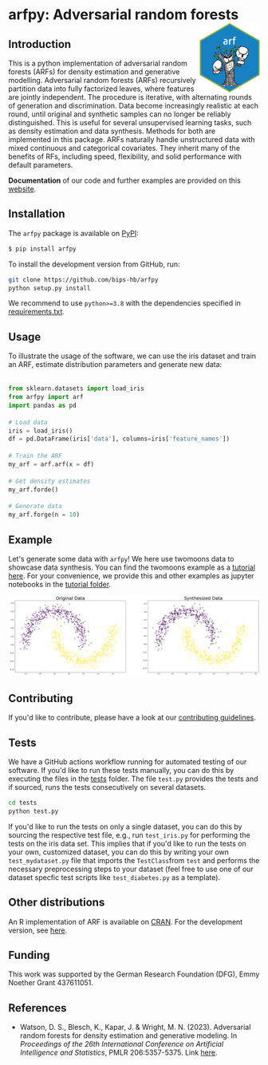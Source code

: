 # arfpy: Adversarial random forests <a href='https://bips-hb.github.io/arfpy/'><img src='docs/figures/logo.png' align="right" height="139" /></a>


## Introduction
This is a python implementation of adversarial random forests (ARFs) for density estimation and generative modelling. Adversarial random forests (ARFs) recursively partition data into fully factorized leaves, where features are jointly independent. The procedure is iterative, with alternating rounds of generation and discrimination. Data become increasingly realistic at each round, until original and synthetic samples can no longer be reliably distinguished. This is useful for several unsupervised learning tasks, such as density estimation and data synthesis. Methods for both are implemented in this package. ARFs naturally handle unstructured data with mixed continuous and categorical covariates. They inherit many of the benefits of RFs, including speed, flexibility, and solid performance with default parameters. 

**Documentation** of our code and further examples are provided on this [website](https://bips-hb.github.io/arfpy/). 

## Installation
The `arfpy` package is available on [PyPI](https://pypi.org/project/arfpy/):
```bash
$ pip install arfpy
```
To install the development version from GitHub, run:
```bash
git clone https://github.com/bips-hb/arfpy
python setup.py install
```
We recommend to use `python>=3.8` with the dependencies specified in [requirements.txt](https://github.com/bips-hb/arfpy/blob/master/requirements.txt). 

## Usage
To illustrate the usage of the software, we can use the iris dataset and train an ARF, estimate distribution parameters and generate new data:

```python

from sklearn.datasets import load_iris
from arfpy import arf
import pandas as pd

# Load data
iris = load_iris() 
df = pd.DataFrame(iris['data'], columns=iris['feature_names'])

# Train the ARF
my_arf = arf.arf(x = df)

# Get density estimates
my_arf.forde()

# Generate data
my_arf.forge(n = 10)

```
## Example
Let's generate some data with `arfpy`! We here use twomoons data to showcase data synthesis. You can find the twomoons example as a [tutorial here](https://bips-hb.github.io/arfpy/examples/twomoons.html). For your convenience, we provide this and other examples as jupyter notebooks in the [tutorial folder](https://github.com/bips-hb/arfpy/tree/master/docs/tutorials).

![image info](https://github.com/bips-hb/arfpy/blob/GitHubPages/_images/examples_twomoons_11_01.png)

## Contributing
If you'd like to contribute, please have a look at our [contributing guidelines](https://github.com/bips-hb/arfpy/blob/master/CONTRIBUTING.md).

## Tests
We have a GitHub actions workflow running for automated testing of our software. If you'd like to run these tests manually, you can do this by executing the files in the [tests](https://github.com/bips-hb/arfpy/tree/master/tests) folder. The file `test.py` provides the tests and if sourced, runs the tests consecutively on several datasets. 

```bash
cd tests
python test.py
```

If you'd like to run the tests on only a single dataset, you can do this by sourcing the respective test file, e.g., run `test_iris.py` for performing the tests on the iris data set. This implies that if you'd like to run the tests on your own, customized dataset, you can do this by writing your own `test_mydataset.py` file that imports the `TestClass`from `test` and performs the necessary preprocessing steps to your dataset (feel free to use one of our dataset specfic test scripts like `test_diabetes.py` as a template).

## Other distributions
An R implementation of ARF is available on [CRAN](https://cran.r-project.org/web/packages/arf/index.html). For the development version, see [here](https://github.com/bips-hb/arf/).

## Funding 
This work was supported by the German Research Foundation (DFG), Emmy Noether Grant 437611051.

## References
* Watson, D. S., Blesch, K., Kapar, J. & Wright, M. N. (2023). Adversarial random forests for density estimation and generative modeling. In *Proceedings of the 26th International Conference on Artificial Intelligence and Statistics*, PMLR 206:5357-5375. Link [here](https://proceedings.mlr.press/v206/watson23a.html).
